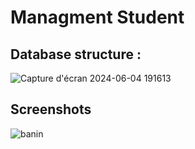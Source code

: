 # Managment Student 
## Database structure :


![Capture d'écran 2024-06-04 191613](https://github.com/RayenMarzouk6/managment-student/assets/162569033/bde8ec25-df6d-4135-bc02-8900ddff5bc2)

## Screenshots
![banin](https://github.com/RayenMarzouk6/managment-student/assets/162569033/e85db193-8be1-4c86-b040-1053fcd3317f)
